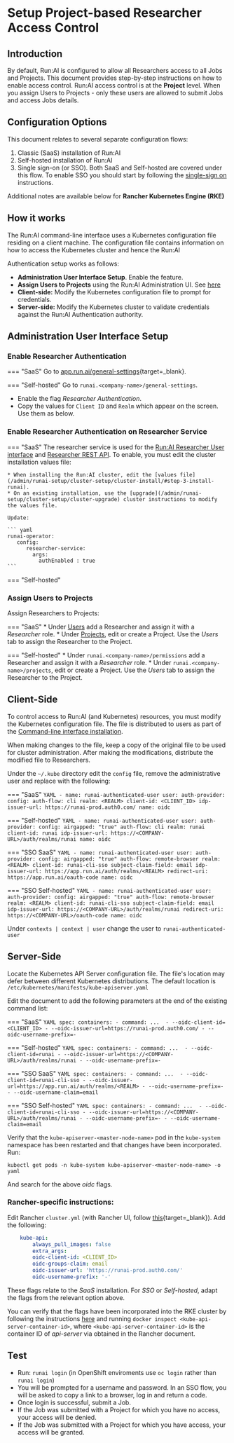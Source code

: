# Setup Project-based Researcher Access Control

## Introduction

By default, Run:AI is configured to allow all Researchers access to all Jobs and Projects.  This document provides step-by-step instructions on how to enable access control. Run:AI access control is at the __Project__ level. When you assign Users to Projects - only these users are allowed to submit Jobs and access Jobs details. 

## Configuration Options

This document relates to several separate configuration flows: 

1. Classic (SaaS) installation of Run:AI 
2. Self-hosted installation of Run:AI
3. Single sign-on (or SSO). Both SaaS and Self-hosted are covered under this flow. To enable SSO you should start by following the [single-sign on](sso.md) instructions.

Additional notes are available below for  __Rancher Kubernetes Engine (RKE)__


## How it works

The Run:AI command-line interface uses a Kubernetes configuration file residing on a client machine. The configuration file contains information on how to access the Kubernetes cluster and hence the Run:AI 

Authentication setup works as follows:

* __Administration User Interface Setup__. Enable the feature.
* __Assign Users to Projects__ using the Run:AI Administration UI. See [here](../../admin-ui-setup/project-setup/#assign-users-to-project)
* __Client-side:__ Modify the Kubernetes configuration file to prompt for credentials.
* __Server-side:__ Modify the Kubernetes cluster to validate credentials against the Run:AI Authentication authority. 


## Administration User Interface Setup

### Enable Researcher Authentication

=== "SaaS" 
    Go to [app.run.ai/general-settings](https://app.run.ai/general-settings){target=_blank}.

=== "Self-hosted"
    Go to `runai.<company-name>/general-settings`.


* Enable the flag _Researcher Authentication_.
* Copy the values for `Client ID` and `Realm` which appear on the screen. Use them as below. 

### Enable Researcher Authentication on Researcher Service

=== "SaaS" 
    The researcher service is used for the [Run:AI Researcher User interface](../../../researcher-setup/researcher-ui-setup/) and [Researcher REST API](../../../../developer/researcher-rest-api/overview/). To enable, you must edit the cluster installation values file:

    * When installing the Run:AI cluster, edit the [values file](/admin/runai-setup/cluster-setup/cluster-install/#step-3-install-runai).
    * On an existing installation, use the [upgrade](/admin/runai-setup/cluster-setup/cluster-upgrade) cluster instructions to modify the values file.

    Update:

    ``` yaml
    runai-operator:
       config:
          researcher-service:
            args:
              authEnabled : true
    ```

=== "Self-hosted"

### Assign Users to Projects

Assign Researchers to Projects:

=== "SaaS" 
    * Under [Users](https://app.run.ai/permissions) add a Researcher and assign it with a _Researcher_ role.
    * Under [Projects](https://app.run.ai/projects), edit or create a Project. Use the _Users_ tab to assign the Researcher to the Project. 

=== "Self-hosted"
    * Under `runai.<company-name>/permissions` add a Researcher and assign it with a _Researcher_ role.
    * Under `runai.<company-name>/projects`, edit or create a Project. Use the _Users_ tab to assign the Researcher to the Project. 

## Client-Side

To control access to Run:AI (and Kubernetes) resources, you must modify the Kubernetes configuration file. The file is distributed to users as part of the [Command-line interface installation](../../../researcher-setup/cli-install#kubernetes-configuration). 

When making changes to the file, keep a copy of the original file to be used for cluster administration. After making the modifications, distribute the modified file to Researchers. 

Under the `~/.kube` directory edit the `config` file, remove the administrative user and replace with the following:

=== "SaaS" 
    ``` YAML
    - name: runai-authenticated-user
      user:
        auth-provider:
          config:
            auth-flow: cli
            realm: <REALM>
            client-id: <CLIENT_ID>
            idp-issuer-url: https://runai-prod.auth0.com/
          name: oidc
    ```

=== "Self-hosted"
    ``` YAML
    - name: runai-authenticated-user
      user:
        auth-provider:
          config:
            airgapped: "true"
            auth-flow: cli
            realm: runai
            client-id: runai
            idp-issuer-url: https://<COMPANY-URL>/auth/realms/runai
          name: oidc
    ```

=== "SSO SaaS" 
    ``` YAML
    - name: runai-authenticated-user
      user:
        auth-provider:
          config:
            airgapped: "true"
            auth-flow: remote-browser
            realm: <REALM>
            client-id: runai-cli-sso
            subject-claim-field: email
            idp-issuer-url: https://app.run.ai/auth/realms/<REALM>
            redirect-uri: https://app.run.ai/oauth-code
          name: oidc
    ```

=== "SSO Self-hosted" 
    ``` YAML
    - name: runai-authenticated-user
      user:
        auth-provider:
          config:
            airgapped: "true"
            auth-flow: remote-browser
            realm: <REALM>
            client-id: runai-cli-sso
            subject-claim-field: email
            idp-issuer-url: https://<COMPANY-URL>/auth/realms/runai
            redirect-uri: https://<COMPANY-URL>/oauth-code
          name: oidc
    ```


Under `contexts | context | user` change the user to `runai-authenticated-user`


## Server-Side

Locate the Kubernetes API Server configuration file. The file's location may defer between different Kubernetes distributions. The default location is `/etc/kubernetes/manifests/kube-apiserver.yaml`

Edit the document to add the following parameters at the end of the existing command list:


=== "SaaS" 
    ``` YAML
    spec:
      containers:
      - command:
        ... 
        - --oidc-client-id=<CLIENT_ID>
        - --oidc-issuer-url=https://runai-prod.auth0.com/
        - --oidc-username-prefix=-
    ```


=== "Self-hosted"
    ``` YAML
    spec:
        containers:
        - command:
        ... 
        - --oidc-client-id=runai
        - --oidc-issuer-url=https://<COMPANY-URL>/auth/realms/runai
        - --oidc-username-prefix=-
    ```
 
    
=== "SSO SaaS" 
    ``` YAML
    spec:
      containers:
      - command:
        ... 
        - --oidc-client-id=runai-cli-sso
        - --oidc-issuer-url=https://app.run.ai/auth/realms/<REALM>
        - --oidc-username-prefix=-
        - --oidc-username-claim=email
    ``` 

=== "SSO Self-hosted" 
    ``` YAML
    spec:
      containers:
      - command:
        ... 
        - --oidc-client-id=runai-cli-sso
        - --oidc-issuer-url=https://<COMPANY-URL>/auth/realms/runai
        - --oidc-username-prefix=-
        - --oidc-username-claim=email
    ``` 


Verify that the `kube-apiserver-<master-node-name>` pod in the `kube-system` namespace has been restarted and that changes have been incorporated. Run:

```
kubectl get pods -n kube-system kube-apiserver-<master-node-name> -o yaml
```

And search for the above _oidc_ flags. 

### Rancher-specific instructions:


Edit Rancher `cluster.yml` (with Rancher UI, follow [this](https://rancher.com/docs/rancher/v2.x/en/cluster-admin/editing-clusters/#editing-clusters-in-the-rancher-ui){target=_blank}). Add the following:

``` YAML
    kube-api:
        always_pull_images: false
        extra_args:
        oidc-client-id: <CLIENT_ID>
        oidc-groups-claim: email
        oidc-issuer-url: 'https://runai-prod.auth0.com/'
        oidc-username-prefix: '-'
```

These flags relate to the _SaaS_ installation. For _SSO_ or _Self-hosted_, adapt the flags from the relevant option above. 

You can verify that the flags have been incorporated into the RKE cluster by following the instructions [here](https://rancher.com/docs/rancher/v2.x/en/troubleshooting/kubernetes-components/controlplane/) and running `docker inspect <kube-api-server-container-id>`, where `<kube-api-server-container-id>` is the container ID of _api-server_ via obtained in the Rancher document. 


## Test

* Run: `runai login` (in OpenShift enviroments use `oc login` rather than `runai login`)
* You will be prompted for a username and password. In an SSO flow, you will be asked to copy a link to a browser, log in and return a code. 
* Once login is successful, submit a Job.
* If the Job was submitted with a Project for which you have no access, your access will be denied. 
* If the Job was submitted with a Project for which you have access, your access will be granted.

 
